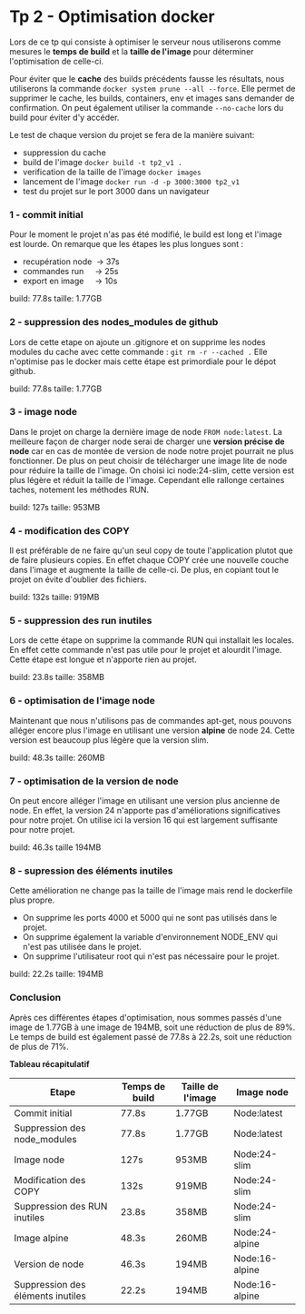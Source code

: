 # Tp 2 - Optimisation docker
Lors de ce tp qui consiste à optimiser le serveur nous utiliserons comme mesures le **temps de build** et la **taille de l'image** pour déterminer l'optimisation de celle-ci. 

Pour éviter que le **cache** des builds précédents fausse les résultats, nous utiliserons la commande `docker system prune --all --force`. Elle permet de supprimer le cache, les builds, containers, env et images sans demander de confirmation.
On peut également utiliser la commande `--no-cache` lors du build pour éviter d'y accéder.

Le test de chaque version du projet se fera de la manière suivant:
- suppression du cache
- build de l'image `docker build -t tp2_v1 .`
- verification de la taille de l'image `docker images`
- lancement de l'image `docker run -d -p 3000:3000 tp2_v1`
- test du projet sur le port 3000 dans un navigateur

### 1 - commit initial

Pour le moment le projet n'as pas été modifié, le build est long et l'image est lourde. On remarque que les étapes les plus longues sont :
- recupération node &nbsp;→ 37s
- commandes run &nbsp;&nbsp;&nbsp; → 25s
- export en image &nbsp;&nbsp;&nbsp; → 10s

build: 77.8s
taille: 1.77GB

### 2 - suppression des nodes_modules de github
Lors de cette etape on ajoute un .gitignore et on supprime les nodes modules du cache avec cette commande : `git rm -r --cached .`
Elle n'optimise pas le docker mais cette étape est primordiale pour le dépot github.

build: 77.8s
taille: 1.77GB


### 3 - image node
Dans le projet on charge la dernière image de node `FROM node:latest`. La meilleure façon de charger node serai de charger une **version précise de node** car en cas de montée de version de node notre projet pourrait ne plus fonctionner. De plus on peut choisir de télécharger une image lite de node pour réduire la taille de l'image. On choisi ici node:24-slim, cette version est plus légère et réduit la taille de l'image. Cependant elle rallonge certaines taches, notement les méthodes RUN.

build: 127s
taille: 953MB

### 4 - modification des COPY

Il est préférable de ne faire qu'un seul copy de toute l'application plutot que de faire plusieurs copies. En effet chaque COPY crée une nouvelle couche dans l'image et augmente la taille de celle-ci. De plus, en copiant tout le projet on évite d'oublier des fichiers.

build: 132s
taille: 919MB

### 5 - suppression des run inutiles

Lors de cette étape on supprime la commande RUN qui installait les locales. En effet cette commande n'est pas utile pour le projet et alourdit l'image. Cette étape est longue et n'apporte rien au projet.

build: 23.8s
taille: 358MB

### 6 - optimisation de l'image node

Maintenant que nous n'utilisons pas de commandes apt-get, nous pouvons alléger encore plus l'image en utilisant une version **alpine** de node 24. Cette version est beaucoup plus légère que la version slim.

build: 48.3s
taille: 260MB

### 7 - optimisation de la version de node

On peut encore alléger l'image en utilisant une version plus ancienne de node. En effet, la version 24 n'apporte pas d'améliorations significatives pour notre projet. On utilise ici la version 16 qui est largement suffisante pour notre projet.

build: 46.3s
taille 194MB

### 8 - supression des éléments inutiles

Cette amélioration ne change pas la taille de l'image mais rend le dockerfile plus propre. 
- On supprime les ports 4000 et 5000 qui ne sont pas utilisés dans le projet. 
- On supprime également la variable d'environnement NODE_ENV qui n'est pas utilisée dans le projet.
- On supprime l'utilisateur root qui n'est pas nécessaire pour le projet.

build: 22.2s
taille: 194MB

### Conclusion

Après ces différentes étapes d'optimisation, nous sommes passés d'une image de 1.77GB à une image de 194MB, soit une réduction de plus de 89%. Le temps de build est également passé de 77.8s à 22.2s, soit une réduction de plus de 71%.

**Tableau récapitulatif**

| Etape                             | Temps de build | Taille de l'image | Image node     |
| --------------------------------- | -------------- | ----------------- | -------------- |
| Commit initial                    | 77.8s          | 1.77GB            | Node:latest    |
| Suppression des node_modules      | 77.8s          | 1.77GB            | Node:latest    |
| Image node                        | 127s           | 953MB             | Node:24-slim   |
| Modification des COPY             | 132s           | 919MB             | Node:24-slim   |
| Suppression des RUN inutiles      | 23.8s          | 358MB             | Node:24-slim   |
| Image alpine                      | 48.3s          | 260MB             | Node:24-alpine |
| Version de node                   | 46.3s          | 194MB             | Node:16-alpine |
| Suppression des éléments inutiles | 22.2s          | 194MB             | Node:16-alpine |